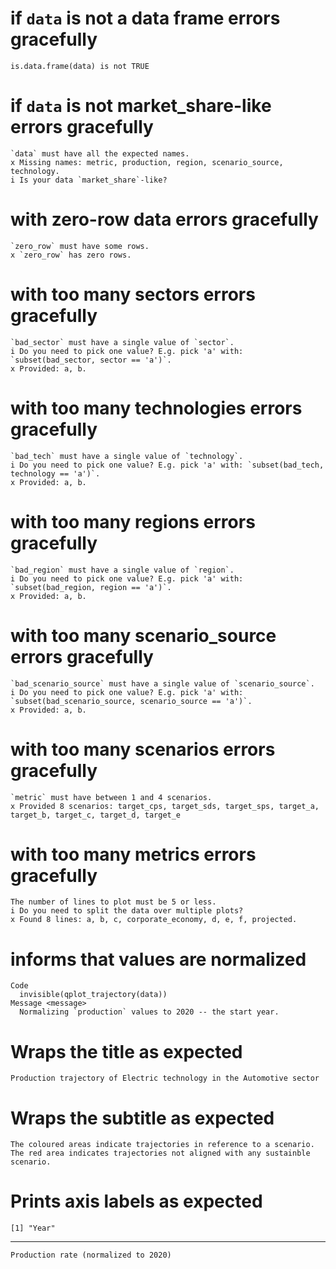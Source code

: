 # if `data` is not a data frame errors gracefully

    is.data.frame(data) is not TRUE

# if `data` is not market_share-like errors gracefully

    `data` must have all the expected names.
    x Missing names: metric, production, region, scenario_source, technology.
    i Is your data `market_share`-like?

# with zero-row data errors gracefully

    `zero_row` must have some rows.
    x `zero_row` has zero rows.

# with too many sectors errors gracefully

    `bad_sector` must have a single value of `sector`.
    i Do you need to pick one value? E.g. pick 'a' with: `subset(bad_sector, sector == 'a')`.
    x Provided: a, b.

# with too many technologies errors gracefully

    `bad_tech` must have a single value of `technology`.
    i Do you need to pick one value? E.g. pick 'a' with: `subset(bad_tech, technology == 'a')`.
    x Provided: a, b.

# with too many regions errors gracefully

    `bad_region` must have a single value of `region`.
    i Do you need to pick one value? E.g. pick 'a' with: `subset(bad_region, region == 'a')`.
    x Provided: a, b.

# with too many scenario_source errors gracefully

    `bad_scenario_source` must have a single value of `scenario_source`.
    i Do you need to pick one value? E.g. pick 'a' with: `subset(bad_scenario_source, scenario_source == 'a')`.
    x Provided: a, b.

# with too many scenarios errors gracefully

    `metric` must have between 1 and 4 scenarios.
    x Provided 8 scenarios: target_cps, target_sds, target_sps, target_a, target_b, target_c, target_d, target_e

# with too many metrics errors gracefully

    The number of lines to plot must be 5 or less.
    i Do you need to split the data over multiple plots?
    x Found 8 lines: a, b, c, corporate_economy, d, e, f, projected.

# informs that values are normalized

    Code
      invisible(qplot_trajectory(data))
    Message <message>
      Normalizing `production` values to 2020 -- the start year.

# Wraps the title as expected

    Production trajectory of Electric technology in the Automotive sector

# Wraps the subtitle as expected

    The coloured areas indicate trajectories in reference to a scenario.
    The red area indicates trajectories not aligned with any sustainble scenario.

# Prints axis labels as expected

    [1] "Year"

---

    Production rate (normalized to 2020)

